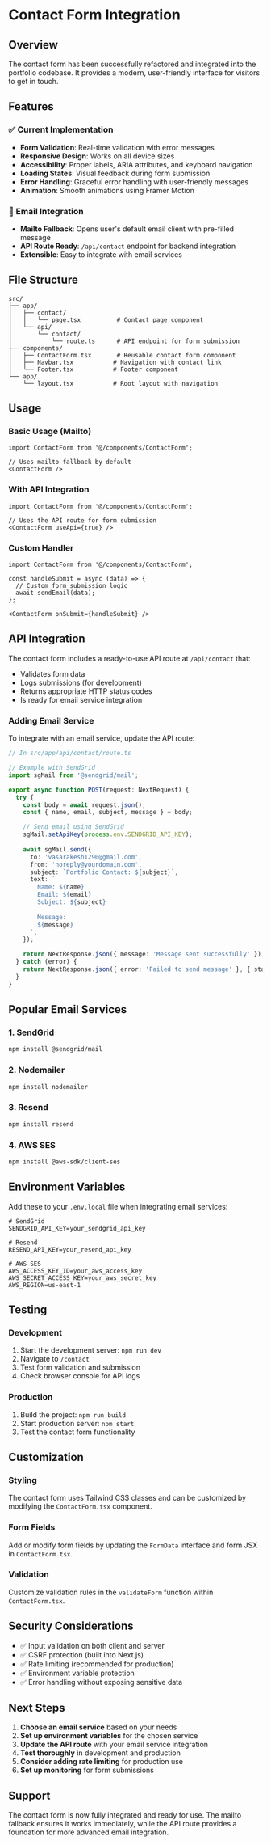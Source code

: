 # Contact Form Integration

## Overview

The contact form has been successfully refactored and integrated into the portfolio codebase. It provides a modern, user-friendly interface for visitors to get in touch.

## Features

### ✅ Current Implementation
- **Form Validation**: Real-time validation with error messages
- **Responsive Design**: Works on all device sizes
- **Accessibility**: Proper labels, ARIA attributes, and keyboard navigation
- **Loading States**: Visual feedback during form submission
- **Error Handling**: Graceful error handling with user-friendly messages
- **Animation**: Smooth animations using Framer Motion

### 📧 Email Integration
- **Mailto Fallback**: Opens user's default email client with pre-filled message
- **API Route Ready**: `/api/contact` endpoint for backend integration
- **Extensible**: Easy to integrate with email services

## File Structure

```
src/
├── app/
│   ├── contact/
│   │   └── page.tsx          # Contact page component
│   └── api/
│       └── contact/
│           └── route.ts      # API endpoint for form submission
├── components/
│   ├── ContactForm.tsx       # Reusable contact form component
│   ├── Navbar.tsx           # Navigation with contact link
│   └── Footer.tsx           # Footer component
└── app/
    └── layout.tsx           # Root layout with navigation
```

## Usage

### Basic Usage (Mailto)
```tsx
import ContactForm from '@/components/ContactForm';

// Uses mailto fallback by default
<ContactForm />
```

### With API Integration
```tsx
import ContactForm from '@/components/ContactForm';

// Uses the API route for form submission
<ContactForm useApi={true} />
```

### Custom Handler
```tsx
import ContactForm from '@/components/ContactForm';

const handleSubmit = async (data) => {
  // Custom form submission logic
  await sendEmail(data);
};

<ContactForm onSubmit={handleSubmit} />
```

## API Integration

The contact form includes a ready-to-use API route at `/api/contact` that:

- Validates form data
- Logs submissions (for development)
- Returns appropriate HTTP status codes
- Is ready for email service integration

### Adding Email Service

To integrate with an email service, update the API route:

```typescript
// In src/app/api/contact/route.ts

// Example with SendGrid
import sgMail from '@sendgrid/mail';

export async function POST(request: NextRequest) {
  try {
    const body = await request.json();
    const { name, email, subject, message } = body;

    // Send email using SendGrid
    sgMail.setApiKey(process.env.SENDGRID_API_KEY);
    
    await sgMail.send({
      to: 'vasarakesh1290@gmail.com',
      from: 'noreply@yourdomain.com',
      subject: `Portfolio Contact: ${subject}`,
      text: `
        Name: ${name}
        Email: ${email}
        Subject: ${subject}
        
        Message:
        ${message}
      `,
    });

    return NextResponse.json({ message: 'Message sent successfully' });
  } catch (error) {
    return NextResponse.json({ error: 'Failed to send message' }, { status: 500 });
  }
}
```

## Popular Email Services

### 1. SendGrid
```bash
npm install @sendgrid/mail
```

### 2. Nodemailer
```bash
npm install nodemailer
```

### 3. Resend
```bash
npm install resend
```

### 4. AWS SES
```bash
npm install @aws-sdk/client-ses
```

## Environment Variables

Add these to your `.env.local` file when integrating email services:

```env
# SendGrid
SENDGRID_API_KEY=your_sendgrid_api_key

# Resend
RESEND_API_KEY=your_resend_api_key

# AWS SES
AWS_ACCESS_KEY_ID=your_aws_access_key
AWS_SECRET_ACCESS_KEY=your_aws_secret_key
AWS_REGION=us-east-1
```

## Testing

### Development
1. Start the development server: `npm run dev`
2. Navigate to `/contact`
3. Test form validation and submission
4. Check browser console for API logs

### Production
1. Build the project: `npm run build`
2. Start production server: `npm start`
3. Test the contact form functionality

## Customization

### Styling
The contact form uses Tailwind CSS classes and can be customized by modifying the `ContactForm.tsx` component.

### Form Fields
Add or modify form fields by updating the `FormData` interface and form JSX in `ContactForm.tsx`.

### Validation
Customize validation rules in the `validateForm` function within `ContactForm.tsx`.

## Security Considerations

- ✅ Input validation on both client and server
- ✅ CSRF protection (built into Next.js)
- ✅ Rate limiting (recommended for production)
- ✅ Environment variable protection
- ✅ Error handling without exposing sensitive data

## Next Steps

1. **Choose an email service** based on your needs
2. **Set up environment variables** for the chosen service
3. **Update the API route** with your email service integration
4. **Test thoroughly** in development and production
5. **Consider adding rate limiting** for production use
6. **Set up monitoring** for form submissions

## Support

The contact form is now fully integrated and ready for use. The mailto fallback ensures it works immediately, while the API route provides a foundation for more advanced email integration. 